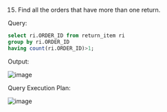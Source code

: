 15. Find all the orders that have more than one return.

Query:
```sql
select ri.ORDER_ID from return_item ri 
group by ri.ORDER_ID 
having count(ri.ORDER_ID)>1;
```

Output:

![image](https://github.com/Sandesh3003/TrainingAssignment/assets/77960808/5a9b8665-3d0f-48f5-88df-c7971fced6ca)

Query Execution Plan:

![image](https://github.com/Sandesh3003/TrainingAssignment/assets/77960808/4efe6aa3-ab5b-4472-b33c-b93aa8c7fce6)
